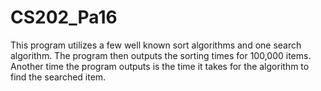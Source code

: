 # CS202_Pa16
This program utilizes a few well known sort algorithms and 
one search algorithm. The program then outputs the sorting
times for 100,000 items.  Another time the program outputs
is the time it takes for the algorithm to find the searched
item.
